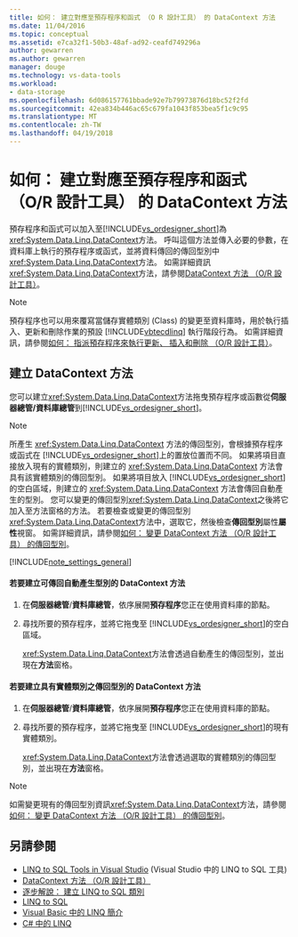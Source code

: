 ```yaml
---
title: 如何： 建立對應至預存程序和函式 （O R 設計工具） 的 DataContext 方法
ms.date: 11/04/2016
ms.topic: conceptual
ms.assetid: e7ca32f1-50b3-48af-ad92-ceafd749296a
author: gewarren
ms.author: gewarren
manager: douge
ms.technology: vs-data-tools
ms.workload:
- data-storage
ms.openlocfilehash: 6d086157761bbade92e7b79973876d18bc52f2fd
ms.sourcegitcommit: 42ea834b446ac65c679fa1043f853bea5f1c9c95
ms.translationtype: MT
ms.contentlocale: zh-TW
ms.lasthandoff: 04/19/2018
---
```

# <a name="how-to-create-datacontext-methods-mapped-to-stored-procedures-and-functions-or-designer"></a>如何： 建立對應至預存程序和函式 （O/R 設計工具） 的 DataContext 方法
預存程序和函式可以加入至[!INCLUDE[vs_ordesigner_short](../data-tools/includes/vs_ordesigner_short_md.md)]為<xref:System.Data.Linq.DataContext>方法。 呼叫這個方法並傳入必要的參數，在資料庫上執行的預存程序或函式，並將資料傳回的傳回型別中<xref:System.Data.Linq.DataContext>方法。 如需詳細資訊<xref:System.Data.Linq.DataContext>方法，請參閱[DataContext 方法 （O/R 設計工具）](../data-tools/datacontext-methods-o-r-designer.md)。

> [!NOTE]
>  預存程序也可以用來覆寫當儲存實體類別 (Class) 的變更至資料庫時，用於執行插入、更新和刪除作業的預設 [!INCLUDE[vbtecdlinq](../data-tools/includes/vbtecdlinq_md.md)] 執行階段行為。 如需詳細資訊，請參閱[如何： 指派預存程序來執行更新、 插入和刪除 （O/R 設計工具）](../data-tools/how-to-assign-stored-procedures-to-perform-updates-inserts-and-deletes-o-r-designer.md)。

## <a name="creating-datacontext-methods"></a>建立 DataContext 方法
 您可以建立<xref:System.Data.Linq.DataContext>方法拖曳預存程序或函數從**伺服器總管/資料庫總管**到[!INCLUDE[vs_ordesigner_short](../data-tools/includes/vs_ordesigner_short_md.md)]。

> [!NOTE]
>  所產生 <xref:System.Data.Linq.DataContext> 方法的傳回型別，會根據預存程序或函式在 [!INCLUDE[vs_ordesigner_short](../data-tools/includes/vs_ordesigner_short_md.md)]上的置放位置而不同。 如果將項目直接放入現有的實體類別，則建立的 <xref:System.Data.Linq.DataContext> 方法會具有該實體類別的傳回型別。 如果將項目放入 [!INCLUDE[vs_ordesigner_short](../data-tools/includes/vs_ordesigner_short_md.md)]的空白區域，則建立的 <xref:System.Data.Linq.DataContext> 方法會傳回自動產生的型別。 您可以變更的傳回型別<xref:System.Data.Linq.DataContext>之後將它加入至方法窗格的方法。 若要檢查或變更的傳回型別<xref:System.Data.Linq.DataContext>方法中，選取它，然後檢查**傳回型別**屬性**屬性**視窗。 如需詳細資訊，請參閱[如何： 變更 DataContext 方法 （O/R 設計工具） 的傳回型別](../data-tools/how-to-change-the-return-type-of-a-datacontext-method-o-r-designer.md)。

[!INCLUDE[note_settings_general](../data-tools/includes/note_settings_general_md.md)]

#### <a name="to-create-datacontext-methods-that-return-automatically-generated-types"></a>若要建立可傳回自動產生型別的 DataContext 方法

1.  在**伺服器總管**/**資料庫總管**，依序展開**預存程序**您正在使用資料庫的節點。

2.  尋找所要的預存程序，並將它拖曳至 [!INCLUDE[vs_ordesigner_short](../data-tools/includes/vs_ordesigner_short_md.md)]的空白區域。

     <xref:System.Data.Linq.DataContext>方法會透過自動產生的傳回型別，並出現在**方法**窗格。

#### <a name="to-create-datacontext-methods-that-have-the-return-type-of-an-entity-class"></a>若要建立具有實體類別之傳回型別的 DataContext 方法

1.  在**伺服器總管**/**資料庫總管**，依序展開**預存程序**您正在使用資料庫的節點。

2.  尋找所要的預存程序，並將它拖曳至 [!INCLUDE[vs_ordesigner_short](../data-tools/includes/vs_ordesigner_short_md.md)]的現有實體類別。

     <xref:System.Data.Linq.DataContext>方法會透過選取的實體類別的傳回型別，並出現在**方法**窗格。

> [!NOTE]
>  如需變更現有的傳回型別資訊<xref:System.Data.Linq.DataContext>方法，請參閱[如何： 變更 DataContext 方法 （O/R 設計工具） 的傳回型別](../data-tools/how-to-change-the-return-type-of-a-datacontext-method-o-r-designer.md)。

## <a name="see-also"></a>另請參閱

- [LINQ to SQL Tools in Visual Studio](../data-tools/linq-to-sql-tools-in-visual-studio2.md) (Visual Studio 中的 LINQ to SQL 工具)
- [DataContext 方法 （O/R 設計工具）](../data-tools/datacontext-methods-o-r-designer.md)
- [逐步解說： 建立 LINQ to SQL 類別](how-to-create-linq-to-sql-classes-mapped-to-tables-and-views-o-r-designer.md)
- [LINQ to SQL](/dotnet/framework/data/adonet/sql/linq/index)
- [Visual Basic 中的 LINQ 簡介](/dotnet/visual-basic/programming-guide/language-features/linq/introduction-to-linq)
- [C# 中的 LINQ](/dotnet/csharp/linq/linq-in-csharp)